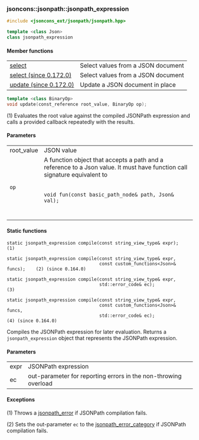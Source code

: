 ### jsoncons::jsonpath::jsonpath_expression

```cpp
#include <jsoncons_ext/jsonpath/jsonpath.hpp>

template <class Json>
class jsonpath_expression
```

#### Member functions

<table border="0">
  <tr>
    <td><a href="jsonpath_expression/evaluate.md">select</a></td>
    <td>Select values from a JSON document</td> 
  </tr>
  <tr>
    <td><a href="jsonpath_expression/select.md">select (since 0.172.0)</a></td>
    <td>Select values from a JSON document</td> 
  </tr>
  <tr>
    <td><a href="jsonpath_expression/select.md">update (since 0.172.0)</a></td>
    <td>Update a JSON document in place</td> 
  </tr>
</table>

```cpp
template <class BinaryOp>
void update(const_reference root_value, BinaryOp op);                                   (1) (since 0.172.0)
```

(1) Evaluates the root value against the compiled JSONPath expression and calls a provided
callback repeatedly with the results.

#### Parameters

<table>
  <tr>
    <td>root_value</td>
    <td>JSON value</td> 
  </tr>
  <tr>
    <td><code>op</code></td>
    <td>A function object that accepts a path and a reference to a Json value. 
It must have function call signature equivalent to
<br/><br/><code>
void fun(const basic_path_node<Json::char_type>& path, Json& val);
</code><br/><br/>
  </tr>
</table>

#### Static functions

    static jsonpath_expression compile(const string_view_type& expr);           (1)

    static jsonpath_expression compile(const string_view_type& expr,
                                       const custom_functions<Json>& funcs);    (2) (since 0.164.0)

    static jsonpath_expression compile(const string_view_type& expr,
                                       std::error_code& ec);                    (3)

    static jsonpath_expression compile(const string_view_type& expr,
                                       const custom_functions<Json>& funcs,
                                       std::error_code& ec);                    (4) (since 0.164.0) 

Compiles the JSONPath expression for later evaluation. Returns a `jsonpath_expression` object 
that represents the JSONPath expression.

#### Parameters

<table>
  <tr>
    <td>expr</td>
    <td>JSONPath expression</td> 
  </tr>
  <tr>
    <td>ec</td>
    <td>out-parameter for reporting errors in the non-throwing overload</td> 
  </tr>
</table>

#### Exceptions

(1) Throws a [jsonpath_error](jsonpath_error.md) if JSONPath compilation fails.

(2) Sets the out-parameter `ec` to the [jsonpath_error_category](jsonpath_errc.md) if JSONPath compilation fails. 

